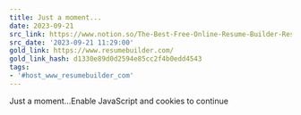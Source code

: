 ```yaml
---
title: Just a moment...
date: 2023-09-21
src_link: https://www.notion.so/The-Best-Free-Online-Resume-Builder-ResumeBuilder-com-3fe1f66f3f2945e5a01102062ba16e6a
src_date: '2023-09-21 11:29:00'
gold_link: https://www.resumebuilder.com/
gold_link_hash: d1330e89d0d2594e85cc2f4b0edd4543
tags:
- '#host_www_resumebuilder_com'
---
```



Just a moment...Enable JavaScript and cookies to continue